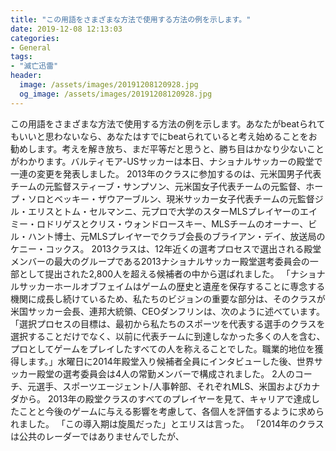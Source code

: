 ```yaml
---
title: "この用語をさまざまな方法で使用する方法の例を示します。"
date: 2019-12-08 12:13:03
categories:
- General
tags:
- "滅亡迅雷"
header:
  image: /assets/images/20191208120928.jpg
  og_image: /assets/images/20191208120928.jpg
---
```


この用語をさまざまな方法で使用する方法の例を示します。あなたがbeatられてもいいと思わないなら、あなたはすでにbeatられていると考え始めることをお勧めします。考えを解き放ち、まだ平等だと思うと、勝ち目はかなり少ないことがわかります。バルティモア-USサッカーは本日、ナショナルサッカーの殿堂で一連の変更を発表しました。 2013年のクラスに参加するのは、元米国男子代表チームの元監督スティーブ・サンプソン、元米国女子代表チームの元監督、ホープ・ソロとベッキー・ザウアーブルン、現米サッカー女子代表チームの元監督ジル・エリスとトム・セルマンニ、元プロで大学のスターMLSプレイヤーのエイミー・ロドリゲスとクリス・ウォンドロースキー、MLSチームのオーナー、ビル・ハント博士、元MLSプレイヤーでクラブ会長のブライアン・デイ、放送局のケニー・コックス。 2013クラスは、12年近くの選考プロセスで選出される殿堂メンバーの最大のグループである2013ナショナルサッカー殿堂選考委員会の一部として提出された2,800人を超える候補者の中から選ばれました。 「ナショナルサッカーホールオブフェイムはゲームの歴史と遺産を保存することに専念する機関に成長し続けているため、私たちのビジョンの重要な部分は、そのクラスが米国サッカー会長、連邦大統領、CEOダンフリンは、次のように述べています。 「選択プロセスの目標は、最初から私たちのスポーツを代表する選手のクラスを選択することだけでなく、以前に代表チームに到達しなかった多くの人を含む、プロとしてゲームをプレイしたすべての人を称えることでした。職業的地位を獲得します。」水曜日に2014年殿堂入り候補者全員にインタビューした後、世界サッカー殿堂の選考委員会は4人の常勤メンバーで構成されました。 2人のコーチ、元選手、スポーツエージェント/人事幹部、それぞれMLS、米国およびカナダから。 2013年の殿堂クラスのすべてのプレイヤーを見て、キャリアで達成したことと今後のゲームに与える影響を考慮して、各個人を評価するように求められました。 「この導入期は旋風だった」とエリスは言った。 「2014年のクラスは公共のレーダーではありませんでしたが、
